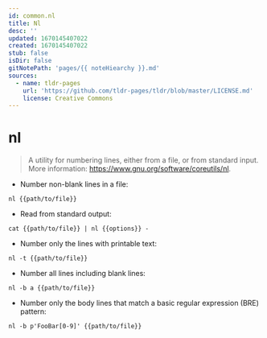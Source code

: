```yaml
---
id: common.nl
title: Nl
desc: ''
updated: 1670145407022
created: 1670145407022
stub: false
isDir: false
gitNotePath: 'pages/{{ noteHiearchy }}.md'
sources:
  - name: tldr-pages
    url: 'https://github.com/tldr-pages/tldr/blob/master/LICENSE.md'
    license: Creative Commons
---
```

# nl

> A utility for numbering lines, either from a file, or from standard input.
> More information: <https://www.gnu.org/software/coreutils/nl>.

- Number non-blank lines in a file:

`nl {{path/to/file}}`

- Read from standard output:

`cat {{path/to/file}} | nl {{options}} -`

- Number only the lines with printable text:

`nl -t {{path/to/file}}`

- Number all lines including blank lines:

`nl -b a {{path/to/file}}`

- Number only the body lines that match a basic regular expression (BRE) pattern:

`nl -b p'FooBar[0-9]' {{path/to/file}}`

